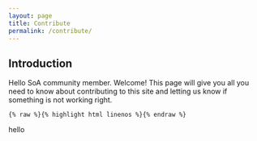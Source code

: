 ```yaml
---
layout: page
title: Contribute
permalink: /contribute/
---
```


## Introduction

Hello SoA community member. Welcome! This page will give you all you need to know about contributing to this site and letting us know if something is not working right.


`{% raw %}{% highlight html linenos %}{% endraw %}`

hello